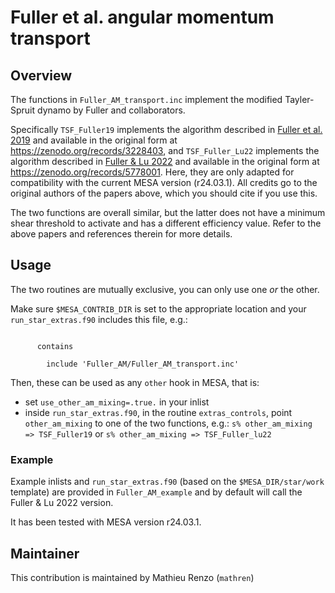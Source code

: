 # Fuller et al. angular momentum transport

## Overview

The functions in `Fuller_AM_transport.inc` implement the modified
Tayler-Spruit dynamo by Fuller and collaborators.

Specifically `TSF_Fuller19` implements the algorithm described in
[Fuller et al.
2019](https://ui.adsabs.harvard.edu/abs/2019MNRAS.485.3661F/abstract)
and available in the original form at
https://zenodo.org/records/3228403, and `TSF_Fuller_Lu22` implements
the algorithm described in [Fuller & Lu
2022](https://ui.adsabs.harvard.edu/abs/2022MNRAS.511.3951F/abstract)
and available in the original form at
https://zenodo.org/records/5778001. Here, they are only adapted for
compatibility with the current MESA version (r24.03.1). All credits go
to the original authors of the papers above, which you should cite if you
use this.

The two functions are overall similar, but the latter does not have a
minimum shear threshold to activate and has a different efficiency
value. Refer to the above papers and references therein for more
details.

## Usage

The two routines are mutually exclusive, you can only use one _or_ the
other.

Make sure `$MESA_CONTRIB_DIR` is set to the appropriate location and
your `run_star_extras.f90` includes this file, e.g.:

```Fortran

      contains

        include 'Fuller_AM/Fuller_AM_transport.inc'
```

Then, these can be used as any `other` hook in MESA, that is:

* set `use_other_am_mixing=.true.` in your inlist
* inside `run_star_extras.f90`, in the routine `extras_controls`,
  point `other_am_mixing` to one of the two functions, e.g.:
  `s% other_am_mixing => TSF_Fuller19` or `s% other_am_mixing => TSF_Fuller_lu22`

### Example

Example inlists and `run_star_extras.f90` (based on the
`$MESA_DIR/star/work` template) are provided in `Fuller_AM_example`
and by default will call the Fuller & Lu 2022 version.

It has been tested with MESA version r24.03.1.

## Maintainer

This contribution is maintained by Mathieu Renzo (`mathren`)
